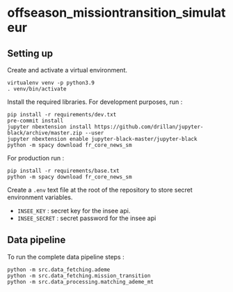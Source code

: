 # offseason_missiontransition_simulateur

## Setting up

Create and activate a virtual environment.
```
virtualenv venv -p python3.9
. venv/bin/activate
```

Install the required libraries.
For development purposes, run :
```
pip install -r requirements/dev.txt
pre-commit install
jupyter nbextension install https://github.com/drillan/jupyter-black/archive/master.zip --user
jupyter nbextension enable jupyter-black-master/jupyter-black
python -m spacy download fr_core_news_sm
```

For production run :
```
pip install -r requirements/base.txt
python -m spacy download fr_core_news_sm
```

Create a `.env` text file at the root of the repository to store secret environment variables.

- `INSEE_KEY` : secret key for the insee api.
- `INSEE_SECRET` : secret password for the insee api

## Data pipeline

To run the complete data pipeline steps :

```
python -m src.data_fetching.ademe
python -m src.data_fetching.mission_transition
python -m src.data_processing.matching_ademe_mt
```
